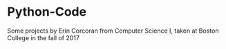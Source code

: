 # Python-Code

Some projects by Erin Corcoran from Computer Science I, taken at Boston College in the fall of 2017
